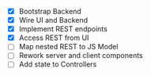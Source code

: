 - [x] Bootstrap Backend
- [x] Wire UI and Backend
- [x] Implement REST endpoints
- [x] Access REST from UI
- [ ] Map nested REST to JS Model
- [ ] Rework server and client components
- [ ] Add state to Controllers

